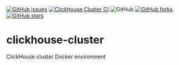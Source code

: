 [![GitHub issues](https://img.shields.io/github/issues/garutilorenzo/clickhouse-cluster)](https://github.com/garutilorenzo/clickhouse-cluster/issues)
[![Clickhouse Cluster CI](https://github.com/garutilorenzo/clickhouse-cluster/actions/workflows/ci.yml/badge.svg)](https://github.com/garutilorenzo/clickhouse-cluster/actions/workflows/ci.yml)
![GitHub](https://img.shields.io/github/license/garutilorenzo/clickhouse-cluster)
[![GitHub forks](https://img.shields.io/github/forks/garutilorenzo/clickhouse-cluster)](https://github.com/garutilorenzo/clickhouse-cluster/network)
[![GitHub stars](https://img.shields.io/github/stars/garutilorenzo/clickhouse-cluster)](https://github.com/garutilorenzo/clickhouse-cluster/stargazers)

# clickhouse-cluster
ClickHouse cluster Docker environment
